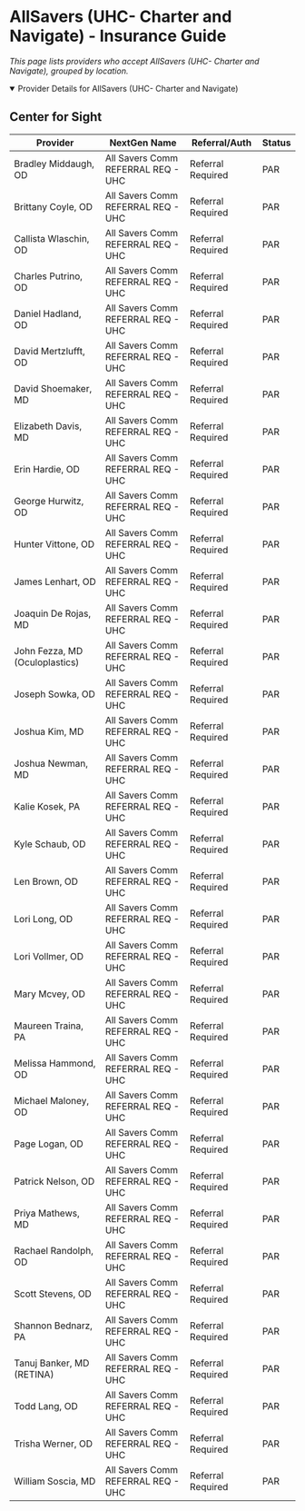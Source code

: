 # AllSavers (UHC- Charter and Navigate) - Insurance Guide

*This page lists providers who accept AllSavers (UHC- Charter and Navigate), grouped by location.*

<details open><summary>Provider Details for AllSavers (UHC- Charter and Navigate)</summary>

## Center for Sight

| Provider | NextGen Name | Referral/Auth | Status |
|----------|-------------|--------------|--------|
| Bradley Middaugh, OD | All Savers Comm REFERRAL REQ - UHC | Referral Required | PAR |
| Brittany Coyle, OD | All Savers Comm REFERRAL REQ - UHC | Referral Required | PAR |
| Callista Wlaschin, OD | All Savers Comm REFERRAL REQ - UHC | Referral Required | PAR |
| Charles Putrino, OD | All Savers Comm REFERRAL REQ - UHC | Referral Required | PAR |
| Daniel Hadland, OD | All Savers Comm REFERRAL REQ - UHC | Referral Required | PAR |
| David Mertzlufft, OD | All Savers Comm REFERRAL REQ - UHC | Referral Required | PAR |
| David Shoemaker, MD | All Savers Comm REFERRAL REQ - UHC | Referral Required | PAR |
| Elizabeth Davis, MD | All Savers Comm REFERRAL REQ - UHC | Referral Required | PAR |
| Erin Hardie, OD | All Savers Comm REFERRAL REQ - UHC | Referral Required | PAR |
| George Hurwitz, OD | All Savers Comm REFERRAL REQ - UHC | Referral Required | PAR |
| Hunter Vittone, OD | All Savers Comm REFERRAL REQ - UHC | Referral Required | PAR |
| James Lenhart, OD | All Savers Comm REFERRAL REQ - UHC | Referral Required | PAR |
| Joaquin De Rojas, MD | All Savers Comm REFERRAL REQ - UHC | Referral Required | PAR |
| John Fezza, MD (Oculoplastics) | All Savers Comm REFERRAL REQ - UHC | Referral Required | PAR |
| Joseph Sowka, OD | All Savers Comm REFERRAL REQ - UHC | Referral Required | PAR |
| Joshua Kim, MD | All Savers Comm REFERRAL REQ - UHC | Referral Required | PAR |
| Joshua Newman, MD | All Savers Comm REFERRAL REQ - UHC | Referral Required | PAR |
| Kalie Kosek, PA | All Savers Comm REFERRAL REQ - UHC | Referral Required | PAR |
| Kyle Schaub, OD | All Savers Comm REFERRAL REQ - UHC | Referral Required | PAR |
| Len Brown, OD | All Savers Comm REFERRAL REQ - UHC | Referral Required | PAR |
| Lori Long, OD | All Savers Comm REFERRAL REQ - UHC | Referral Required | PAR |
| Lori Vollmer, OD | All Savers Comm REFERRAL REQ - UHC | Referral Required | PAR |
| Mary Mcvey, OD | All Savers Comm REFERRAL REQ - UHC | Referral Required | PAR |
| Maureen Traina, PA | All Savers Comm REFERRAL REQ - UHC | Referral Required | PAR |
| Melissa Hammond, OD | All Savers Comm REFERRAL REQ - UHC | Referral Required | PAR |
| Michael Maloney, OD | All Savers Comm REFERRAL REQ - UHC | Referral Required | PAR |
| Page Logan, OD | All Savers Comm REFERRAL REQ - UHC | Referral Required | PAR |
| Patrick Nelson, OD | All Savers Comm REFERRAL REQ - UHC | Referral Required | PAR |
| Priya Mathews, MD | All Savers Comm REFERRAL REQ - UHC | Referral Required | PAR |
| Rachael Randolph, OD | All Savers Comm REFERRAL REQ - UHC | Referral Required | PAR |
| Scott Stevens, OD | All Savers Comm REFERRAL REQ - UHC | Referral Required | PAR |
| Shannon Bednarz, PA | All Savers Comm REFERRAL REQ - UHC | Referral Required | PAR |
| Tanuj Banker, MD (RETINA) | All Savers Comm REFERRAL REQ - UHC | Referral Required | PAR |
| Todd Lang, OD | All Savers Comm REFERRAL REQ - UHC | Referral Required | PAR |
| Trisha Werner, OD | All Savers Comm REFERRAL REQ - UHC | Referral Required | PAR |
| William Soscia, MD | All Savers Comm REFERRAL REQ - UHC | Referral Required | PAR |

</details>

